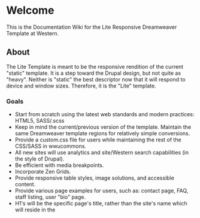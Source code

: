 # Welcome

This is the Documentation Wiki for the Lite Responsive Dreamweaver Template at Western.

## About

The Lite Template is meant to be the responsive rendition of the current "static" template. It is a step toward the Drupal design, but not quite as "heavy". Neither is "static" the best descriptor now that it will respond to device and window sizes. Therefore, it is the "Lite" template.

### Goals

* Start from scratch using the latest web standards and modern practices: HTML5, SASS/.scss
* Keep in mind the current/previous version of the template. Maintain the same Dreamweaver template regions for relatively simple conversions.
* Provide a custom.css file for users while maintaining the rest of the CSS/SASS in wwucommons.
* All new sites will use analytics and site/Western search capabilities (in the style of Drupal).
* Be efficient with media breakpoints.
* Incorporate Zen Grids.
* Provide responsive table styles, image solutions, and accessible content.
* Provide various page examples for users, such as: contact page, FAQ, staff listing, user "bio" page.
* H1's will be the specific page's title, rather than the site's name which will reside in the <title> element and banner.
* Provide users with a "quick guide" and more indepth articles about using the template. The quick guide on the future IT/WebTech site would remind users of the following types of tasks: Replace "sharename"; update contact information; edit <titles>; don't use inline styles, etc; use custom.css; do not use your site as a "portal"; etc.

## Wiki features

This wiki uses the [Markdown](http://daringfireball.net/projects/markdown/) syntax.

The wiki itself is actually a git repository, which means you can clone it, edit it locally/offline, add images or any other file type, and push it back to us. It will be live immediately.

Go ahead and try:

```
$ git clone https://bitbucket.org/wwuweb/lite-responsive-template.git/wiki
```

Wiki pages are normal files, with the .md extension. You can edit them locally, as well as creating new ones.

# Style Guide Draft
Amy's note: I'll probably look back on the examples I've made so far and wince, so if you have any better explanations or examples, that would be great. I'm sure once we stumble upon actual examples as we're working those would be better replacements:

## SASS/.scss Partials

Currently, we are importing several partials into the main.scss file. If adding more, be conscious about the order you place them in. _mixins and _base are above _layout because they contain varibles and mixins that layout requires. _media-queries likely modify things _layout has already declared, so based on the cascade, they needed to be imported after _layout.


Pretty much, if something *isn't* one of the following, it can go directly into main.scss:

* Color/math variable
* Font or framework import
* Mixin - *basis for* reusable, modular part of the design.
* Layout - "a class which fundamentally divides the page into sections"
* Media Query - exemptions might be made for one line media queries (?)


What *does* go into main.scss? Examples:

* Typography
* Color related styles
* Modules in use - mixins *applied for* reusable, modular part of the design.
* ...

### _base.scss

Contains:

* Variables (for colors, math, commonly used increments)
* Framework imports (Compass, CSS3, CSS reset, Zen Grids)
* Font imports (Muli from Google Fonts)

### _mixins.scss

Contains:

* Modules created by Mixins. Mixins are a SASS feature.
* ["Sass code that doesn’t cause Sass to actually output CSS."](http://thesassway.com/beginner/how-to-structure-a-sass-project)

See .module- class prefix below for more information: "Classes prefixed with 'module-' represent 'reusable, modular parts of our design'" like boxes, image figures, or FAQ accordions.

### _layout.scss

Contains:

* Styles related to the structure and sectioning of the page.
* Will contain a lot of .layout- prefixed classes

See .layout- class prefix below for more information: "layout- describes a class which fundamentally divides the page into sections."

### _themes.scss (?)

Specific groups of variations from _layout.scss default styles. Potentially will be implemented if we allow users to select a sub-theme (based around lime green or gray instead of light blue, for example.)
Contains:

* Mostly color specific changes. Should be imported after _layout.scss

### _media-queries.scss

Contains:

* Media queries! Surprise.

## Presentation-free Markup

Refrain from creating class names based on how something looks.

```
.blue-left-links { color:blue; float:left; }
// Is less helpful when you happen to change the color scheme and layout later; but the HTML structure remains the same.

.blue-left-links { color:pink; float:none; }
// blue-left-links no longer makes sense. Describe the function of this element.

// For example, if this class was applied to a <ul> element that was styled
// differently according to the time of year, the following would be more helpful:
$season-hue:pink;
.seasonal-navigation { color:$season-hue; }
// Note the use of a variable which can be used elsewhere with minimal upkeep next time the season changes.
```

# Classes & Naming Conventions

Taking a bit from [SMACSS](http://smacss.com/).

## Class Prefixes
### .layout-

layout- describes a class which fundamentally divides the page into sections.
```
.layout-sidebar { display:block; } 
```
Most noteably, layout-s are relevant to our various Dreamweaver templates. They will typically be applied to the <body> element of a .shtml file according to their template. If a structural style from layout-x was required on layout-y, then ideally, .layout-x could be applied to a parent container. This reduces redundancy and increases specificity:
```
...
<body class="layout-y">
	...
	<article class="layout-x">
		<div>...</div>
	</article>
...
</body>
```
Prevents having to create a whole new class for this one style because we are DRY (Don't Repeat Yourself):
```
.layout-y .layout-x div { ... }
```

### .module-

Classes prefixed with 'module-' represent "reusable, modular parts of our design". Our previous static template included "blue boxes" that would fit in this category.

```
.module-box { @include box(); }

.module-box.float-left { @include box(left); }
```

### .is- (states)

Prefixing a class with .is- can be a good way to describe an action. It also visually separates them from other classes.
```
.is-open {}
.is-closed {}
.is-hidden { display:none; }
.is-active {}
.is-inactive {}
```

They can be combined with other classes in a helpful, readable way:
```
.module-faq.is-closed { @include faq(); @include closed; }
.main-nav.is-open { @include open; }
```

## DRY - Don't Repeat Yourself

## Stick to Classes; Don't use IDs (?)
